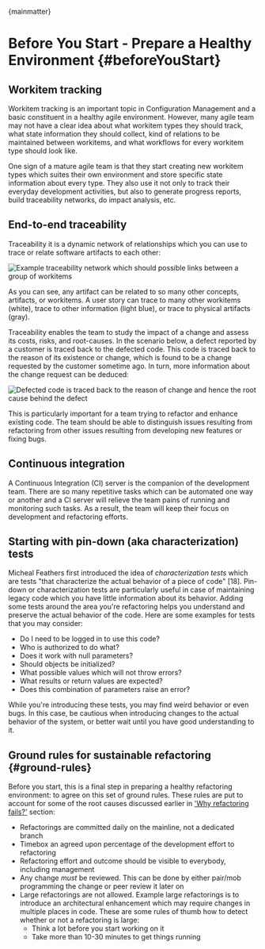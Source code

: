 
{mainmatter}

# Before You Start - Prepare a Healthy Environment {#beforeYouStart}

## Workitem tracking

Workitem tracking is an important topic in Configuration Management and a basic constituent in a healthy agile environment. However, many agile team may not have a clear idea about what workitem types they should track, what state information they should collect, kind of relations to be maintained between workitems, and what workflows for every workitem type should look like.

One sign of a mature agile team is that they start creating new workitem types which suites their own environment and store specific state information about every type. They also use it not only to track their everyday development activities, but also to generate progress reports, build traceability networks, do impact analysis, etc.

## End-to-end traceability

Traceability it is a dynamic network of relationships which you can use to trace or relate software artifacts to each other:

![Example traceability network which should possible links between a group of workitems](\images\traceability.png)

As you can see, any artifact can be related to so many other concepts, artifacts, or workitems. A user story can trace to many other workitems (white), trace to other information (light blue), or trace to physical artifacts (gray).

Traceability enables the team to study the impact of a change and assess its costs, risks, and root-causes. In the scenario below, a defect reported by a customer is traced back to the defected code. This code is traced back to the reason of its existence or change, which is found to be a change requested by the customer sometime ago. In turn, more information about the change request can be deduced:

![Defected code is traced back to the reason of change and hence the root cause behind the defect](\images\root-cause-analysis.png)

This is particularly important for a team trying to refactor and enhance existing code. The team should be able to distinguish issues resulting from refactoring from other issues resulting from developing new features or fixing bugs.

## Continuous integration

A Continuous Integration (CI) server is the companion of the development team. There are so many repetitive tasks which can be automated one way or another and a CI server will relieve the team pains of running and monitoring such tasks. As a result, the team will keep their focus on development and refactoring efforts.

## Starting with pin-down (aka characterization) tests

Micheal Feathers first introduced the idea of *characterization tests* which are tests "that characterize the actual behavior of a piece of code" [18]. Pin-down or characterization tests are particularly useful in case of maintaining legacy code which you have little information about its behavior. Adding some tests around the area you're refactoring helps you understand and preserve the actual behavior of the code. Here are some examples for tests that you may consider:

* Do I need to be logged in to use this code?
* Who is authorized to do what?
* Does it work with null parameters?
* Should objects be initialized?
* What possible values which will not throw errors?
* What results or return values are expected?
* Does this combination of parameters raise an error?

While you're introducing these tests, you may find weird behavior or even bugs. In this case, be cautious when introducing changes to the actual behavior of the system, or better wait until you have good understanding to it.

## Ground rules for sustainable refactoring {#ground-rules}

Before you start, this is a final step in preparing a healthy refactoring environment: to agree on this set of ground rules. These rules are put to account for some of the root causes discussed earlier in ['Why refactoring fails?'](#whyrefactoringfails) section:

* Refactorings are committed daily on the mainline, not a dedicated branch
* Timebox an agreed upon percentage of the development effort to refactoring
* Refactoring effort and outcome should be visible to everybody, including management
* Any change *must* be reviewed. This can be done by either pair/mob programming the change or peer review it later on
* Large refactorings are not allowed. Example large refactorings is to introduce an architectural enhancement which may require changes in multiple places in code. These are some rules of thumb how to detect whether or not a refactoring is large:
  * Think a lot before you start working on it
  * Take more than 10-30 minutes to get things running
